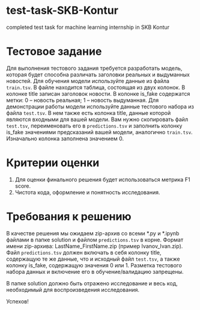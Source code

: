 # test-task-SKB-Kontur
completed test task for machine learning internship in SKB Kontur

# Тестовое задание

Для выполнения тестового задания требуется разработать модель, которая будет способна различать заголовки реальных и выдуманных новостей.
Для обучения модели используйте данные из файла `train.tsv`. В файле находится таблица, состоящая из двух колонок. 
В колонке title записан заголовок новости. В колонке is_fake содержатся метки: 0 – новость реальная; 1 – новость выдуманная.
Для демонстрации работы модели используйте данные тестового набора из файла `test.tsv`. В нем также есть колонка title, данные которой являются входными для вашей модели.
Вам нужно скопировать файл `test.tsv`, переименовать его в `predictions.tsv` и заполнить колонку is_fake значениями предсказаний вашей модели, аналогично `train.tsv`. 
Изначально колонка заполнена значением 0.

# Критерии оценки
1. Для оценки финального решения будет использоваться метрика F1 score.
2. Чистота кода, оформление и понятность исследования.

# Требования к решению
В качестве решения мы ожидаем zip-архив со всеми *.py и *.ipynb файлами в папке solution и файлом `predictions.tsv` в корне. Формат имени zip-архива: LastName_FirstName.zip (пример Ivanov_Ivan.zip).
Файл `predictions.tsv` должен включать в себя колонку title, содержащую те же данные, что и исходный файл `test.tsv`, а также колонку is_fake, содержащую значения 0 или 1.
Разметка тестового набора данных и включение его в обучение/валидацию запрещены.

В папке solution должно быть отражено исследование и весь код, необходимый для воспроизведения исследования.

Успехов!
